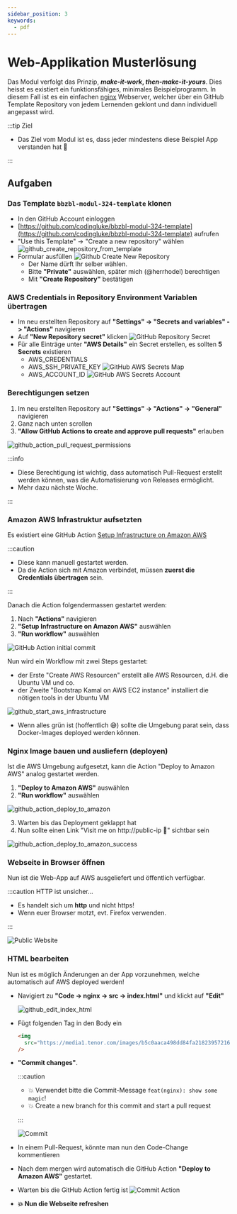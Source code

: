 ```yaml
---
sidebar_position: 3
keywords:
  - pdf
---
```


# Web-Applikation Musterlösung

Das Modul verfolgt das Prinzip, **_make-it-work_, _then-make-it-yours_**. Dies
heisst es existiert ein funktionsfähiges, minimales Beispielprogramm. In diesem
Fall ist es ein einfachen [nginx](https://nginx.org/en/) Webserver, welcher über
ein GitHub Template Repository von jedem Lernenden geklont und dann individuell
angepasst wird.

:::tip Ziel

- Das Ziel vom Modul ist es, dass jeder mindestens diese Beispiel App verstanden
  hat 🥳

:::

## Aufgaben

### Das Template `bbzbl-modul-324-template` klonen

- In den GitHub Account einloggen
- [https://github.com/codingluke/bbzbl-modul-324-template](https://github.com/codingluke/bbzbl-modul-324-template)
  aufrufen
- "Use this Template" -> "Create a new repository" wählen
  ![github_create_repository_from_template](../../img/github_create_repository_from_template.png)
- Formular ausfüllen
  ![Github Create New Repository](../../img/github_create_new_repository.png)
  - Der Name dürft Ihr selber wählen.
  - Bitte **"Private"** auswählen, später mich (@herrhodel) berechtigen
  - Mit **"Create Repository"** bestätigen

### AWS Credentials in Repository Environment Variablen übertragen

- Im neu erstellten Repository auf **"Settings" -> "Secrets and variables" ->
  "Actions"** navigieren
- Auf **"New Repository secret"** klicken
  ![GitHub Repository Secret](../../img/github_create_secrets.png)
- Für alle Einträge unter **"AWS Details"** ein Secret erstellen, es sollten **5
  Secrets** existieren
  - AWS_CREDENTIALS
  - AWS_SSH_PRIVATE_KEY
    ![GitHub AWS Secrets Map](../../img/github_copy_secrets.png)
  - AWS_ACCOUNT_ID
    ![GitHub AWS Secrets Account](../../img/github_ceate_secrets_account_id.png)

### Berechtigungen setzen

1. Im neu erstellten Repository auf **"Settings" -> "Actions" -> "General"**
   navigieren
2. Ganz nach unten scrollen
3. **"Allow GitHub Actions to create and approve pull requests"** erlauben

![github_action_pull_request_permissions](images/github_action_pull_request_permissions.png)

:::info

- Diese Berechtigung ist wichtig, dass automatisch Pull-Request erstellt werden
  können, was die Automatisierung von Releases ermöglicht.
- Mehr dazu nächste Woche.

:::

### Amazon AWS Infrastruktur aufsetzten

Es existiert eine GitHub Action
[Setup Infrastructure on Amazon AWS](https://github.com/codingluke/bbzbl-modul-324-template/blob/main/.github/workflows/aws-infrastructure.yml)

:::caution

- Diese kann manuell gestartet werden.
- Da die Action sich mit Amazon verbindet, müssen **zuerst die Credentials
  übertragen** sein.

:::

Danach die Action folgendermassen gestartet werden:

1. Nach **"Actions"** navigieren
2. **"Setup Infrastructure on Amazon AWS"** auswählen
3. **"Run workflow"** auswählen

![GitHub Action initial commit](../../img/github_restart_initial_commit_action_v2.jpg)

Nun wird ein Workflow mit zwei Steps gestartet:

- der Erste "Create AWS Resourcen" erstellt alle AWS Resourcen, d.H. die Ubuntu
  VM und co.
- der Zweite "Bootstrap Kamal on AWS EC2 instance" installiert die nötigen tools
  in der Ubuntu VM

![github_start_aws_infrastructure](images/github_start_aws_infrastructure.png)

- Wenn alles grün ist (hoffentlich :sweat_smile:) sollte die Umgebung parat
  sein, dass Docker-Images deployed werden können.

### Nginx Image bauen und ausliefern (deployen)

Ist die AWS Umgebung aufgesetzt, kann die Action "Deploy to Amazon AWS" analog
gestartet werden.

1. **"Deploy to Amazon AWS"** auswählen
2. **"Run workflow"** auswählen

![github_action_deploy_to_amazon](images/github_action_deploy_to_amazon.png)

3. Warten bis das Deployment geklappt hat
4. Nun sollte einen Link "Visit me on http://public-ip :rocket:" sichtbar sein

![github_action_deploy_to_amazon_success](images/github_action_deploy_to_amazon_success.png)

### Webseite in Browser öffnen

Nun ist die Web-App auf AWS ausgeliefert und öffentlich verfügbar.

:::caution HTTP ist unsicher...

- Es handelt sich um **http** und nicht https!
- Wenn euer Browser motzt, evt. Firefox verwenden.

:::

![Public Website](../../img/nginx_webseite_public.png)

### HTML bearbeiten

Nun ist es möglich Änderungen an der App vorzunehmen, welche automatisch auf AWS
deployed werden!

- Navigiert zu **"Code -> nginx -> src -> index.html"** und klickt auf
  **"Edit"**
  <!-- ![Edit index.html](../../img/github_edit_index_html.png) -->
  ![github_edit_index_html](images/github_edit_index_html.png)
- Fügt folgenden Tag in den Body ein

  ```html
  <img
    src="https://media1.tenor.com/images/b5c0aaca498dd84fa218239572165129/tenor.gif?itemid=5025891"
  />
  ```

- **"Commit changes"**.

  :::caution

  - :boom: Verwendet bitte die Commit-Message `feat(nginx): show some magic`!
  - :boom: Create a new branch for this commit and start a pull request

  :::

  ![Commit](../../img/github_edit_index_html_commit_pr.png)

- In einem Pull-Request, könnte man nun den Code-Change kommentieren
- Nach dem mergen wird automatisch die GitHub Action **"Deploy to Amazon AWS"**
  gestartet.
- Warten bis die GitHub Action fertig ist
  ![Commit Action](../../img/github_edit_index_html_action.png)

- **:boom: Nun die Webseite refreshen**
